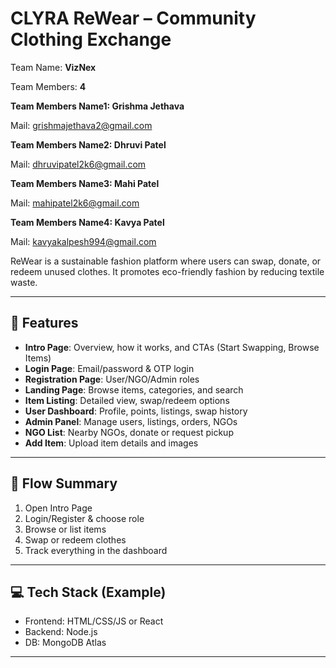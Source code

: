 # CLYRA ReWear – Community Clothing Exchange

Team Name: **VizNex**

Team Members:  **4**

**Team Members Name1: Grishma Jethava**

Mail: grishmajethava2@gmail.com

**Team Members Name2: Dhruvi Patel**

Mail: dhruvipatel2k6@gmail.com

**Team Members Name3: Mahi Patel**

Mail: mahipatel2k6@gmail.com

**Team Members Name4: Kavya Patel**

Mail: kavyakalpesh994@gmail.com


ReWear is a sustainable fashion platform where users can swap, donate, or redeem unused clothes. It promotes eco-friendly fashion by reducing textile waste.

---

## 🌟 Features

- **Intro Page**: Overview, how it works, and CTAs (Start Swapping, Browse Items)
- **Login Page**: Email/password & OTP login
- **Registration Page**: User/NGO/Admin roles
- **Landing Page**: Browse items, categories, and search
- **Item Listing**: Detailed view, swap/redeem options
- **User Dashboard**: Profile, points, listings, swap history
- **Admin Panel**: Manage users, listings, orders, NGOs
- **NGO List**: Nearby NGOs, donate or request pickup
- **Add Item**: Upload item details and images

---

## 🔄 Flow Summary

1. Open Intro Page  
2. Login/Register & choose role  
3. Browse or list items  
4. Swap or redeem clothes  
5. Track everything in the dashboard  

---

## 💻 Tech Stack (Example)

- Frontend: HTML/CSS/JS or React  
- Backend: Node.js  
- DB: MongoDB Atlas   

---
